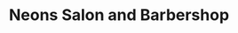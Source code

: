 ---
title: "Neons Salon and Barbershop"
url: /colorado-springs/neons-salon-and-barbershop/
shop: hairdresser
---
